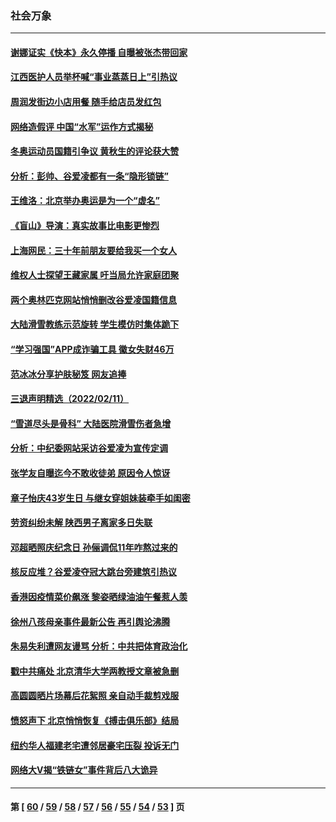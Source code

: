### 社会万象
---
#### [谢娜证实《快本》永久停播 自曝被张杰带回家](../../pages/ncid282/n13574579.md) 
#### [江西医护人员举杯喊“事业蒸蒸日上”引热议](../../pages/ncid282/n13574948.md) 
#### [周润发街边小店用餐 随手给店员发红包](../../pages/ncid282/n13574655.md) 
#### [网络造假评 中国“水军”运作方式揭秘](../../pages/ncid282/n13573520.md) 
#### [冬奥运动员国籍引争议 黄秋生的评论获大赞](../../pages/ncid282/n13572943.md) 
#### [分析：彭帅、谷爱凌都有一条“隐形锁链”](../../pages/ncid282/n13573013.md) 
#### [王维洛：北京举办奥运是为一个“虚名”](../../pages/ncid282/n13572309.md) 
#### [《盲山》导演：真实故事比电影更惨烈](../../pages/ncid282/n13572225.md) 
#### [上海网民：三十年前朋友要给我买一个女人](../../pages/ncid282/n13572109.md) 
#### [维权人士探望王藏家属 吁当局允许家庭团聚](../../pages/ncid282/n13572142.md) 
#### [两个奥林匹克网站悄悄删改谷爱凌国籍信息](../../pages/ncid282/n13572114.md) 
#### [大陆滑雪教练示范旋转 学生模仿时集体跪下](../../pages/ncid282/n13572037.md) 
#### [“学习强国”APP成诈骗工具 徽女失财46万](../../pages/ncid282/n13571802.md) 
#### [范冰冰分享护肤秘笈 网友追捧](../../pages/ncid282/n13571259.md) 
#### [三退声明精选（2022/02/11）](../../pages/ncid282/n13571756.md) 
#### [“雪道尽头是骨科” 大陆医院滑雪伤者急增](../../pages/ncid282/n13570166.md) 
#### [分析：中纪委网站采访谷爱凌为宣传定调](../../pages/ncid282/n13569814.md) 
#### [张学友自曝迄今不敢收徒弟 原因令人惊讶](../../pages/ncid282/n13569342.md) 
#### [章子怡庆43岁生日 与继女穿姐妹装牵手如闺密](../../pages/ncid282/n13568998.md) 
#### [劳资纠纷未解 陕西男子离家多日失联](../../pages/ncid282/n13567718.md) 
#### [邓超晒照庆纪念日 孙俪调侃11年咋熬过来的](../../pages/ncid282/n13566775.md) 
#### [核反应堆？谷爱凌夺冠大跳台旁建筑引热议](../../pages/ncid282/n13566798.md) 
#### [香港因疫情菜价飙涨 黎姿晒绿油油午餐惹人羡](../../pages/ncid282/n13566435.md) 
#### [徐州八孩母亲事件最新公告 再引舆论沸腾](../../pages/ncid282/n13562501.md) 
#### [朱易失利遭网友谩骂 分析：中共把体育政治化](../../pages/ncid282/n13562199.md) 
#### [戳中共痛处 北京清华大学两教授文章被急删](../../pages/ncid282/n13561873.md) 
#### [高圆圆晒片场幕后花絮照 亲自动手裁剪戏服](../../pages/ncid282/n13561246.md) 
#### [愤怒声下 北京悄悄恢复《搏击俱乐部》结局](../../pages/ncid282/n13561356.md) 
#### [纽约华人福建老宅遭邻居豪宅压裂 投诉无门](../../pages/ncid282/n13559986.md) 
#### [网络大V揭“铁链女”事件背后八大诡异](../../pages/ncid282/n13560385.md) 

---
#### 第 [ [60](./60.md) / [59](./59.md) / [58](./58.md) / [57](./57.md) / [56](./56.md) / [55](./55.md) / [54](./54.md) / [53](./53.md) ] 页
